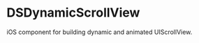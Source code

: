 DSDynamicScrollView
===================

iOS component for building dynamic and animated UIScrollView.
